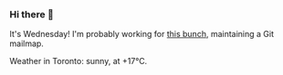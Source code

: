 ### Hi there :wave:

It's Wednesday! I'm probably working for [this bunch](https://github.com/kohofinancial), maintaining a Git mailmap.

Weather in Toronto: sunny, at +17°C.
